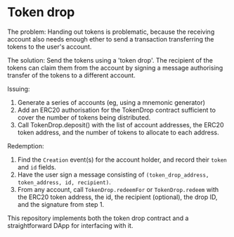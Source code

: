# Token drop

The problem: Handing out tokens is problematic, because the receiving account also needs enough ether to send a transaction transferring the tokens to the user's account.

The solution: Send the tokens using a 'token drop'. The recipient of the tokens can claim them from the account by signing a message authorising transfer of the tokens to a different account.

Issuing:

 1. Generate a series of accounts (eg, using a mnemonic generator)
 2. Add an ERC20 authorisation for the TokenDrop contract
    sufficient to cover the number of tokens being distributed.
 3. Call TokenDrop.deposit() with the list of account addresses,
    the ERC20 token address, and the number of tokens to allocate to each address.

Redemption:

 1. Find the `Creation` event(s) for the account holder, and record their `token`
    and `id` fields.
 2. Have the user sign a message consisting of
    `(token_drop_address, token_address, id, recipient)`.
 3. From any account, call `TokenDrop.redeemFor` or
    `TokenDrop.redeem` with the ERC20 token address, the id, the recipient
    (optional), the drop ID, and the signature from step 1.

This repository implements both the token drop contract and a straightforward DApp for interfacing with it.
